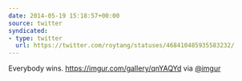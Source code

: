 ```yaml
---
date: 2014-05-19 15:18:57+00:00
source: twitter
syndicated:
- type: twitter
  url: https://twitter.com/roytang/statuses/468410485935583232/
---
```


Everybody wins. https://imgur.com/gallery/qnYAQYd via [@imgur](https://twitter.com/imgur/)